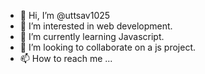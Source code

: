 - 👋 Hi, I’m @uttsav1025
- 👀 I’m interested in web development.
- 🌱 I’m currently learning Javascript.
- 💞️ I’m looking to collaborate on a js project.
- 📫 How to reach me ...

<!---
uttsav1025/uttsav1025 is a ✨ special ✨ repository because its `README.md` (this file) appears on your GitHub profile.
You can click the Preview link to take a look at your changes.
--->
